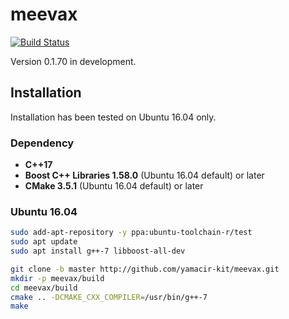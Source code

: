 # meevax

[![Build Status](https://travis-ci.org/yamacir-kit/meevax.svg?branch=master)](https://travis-ci.org/yamacir-kit/meevax)

Version 0.1.70 in development.

## Installation

Installation has been tested on Ubuntu 16.04 only.

### Dependency

- **C++17**
- **Boost C++ Libraries 1.58.0** (Ubuntu 16.04 default) or later
- **CMake 3.5.1** (Ubuntu 16.04 default) or later

### Ubuntu 16.04

``` bash
sudo add-apt-repository -y ppa:ubuntu-toolchain-r/test
sudo apt update
sudo apt install g++-7 libboost-all-dev

git clone -b master http://github.com/yamacir-kit/meevax.git
mkdir -p meevax/build
cd meevax/build
cmake .. -DCMAKE_CXX_COMPILER=/usr/bin/g++-7
make
```

